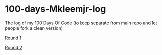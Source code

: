 # 100-days-Mkleemjr-log
The log of my 100 Days Of Code (to keep separate from main repo and let people fork a clean version)

[Round 1](R1.md)

[Round 2](R3.md)

